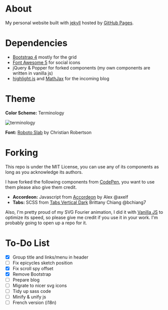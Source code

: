 # About

My personal website built with [jekyll](https://jekyllrb.com)
hosted by [GitHub Pages](https://pages.github.com/).

# Dependencies

- [Bootstrap 4](https://getbootstrap.com) mostly for the grid
- [Font Awesome 5](https://fontawesome.com/) for social icons
- jQuery & Popper for forked components (my own components are written in vanilla js)
- [highlight.js](https://highlightjs.org/) and [MathJax](https://www.mathjax.org/) for the incoming blog

# Theme

**Color Scheme:** Terminology

![terminology](https://visme.co/blog/wp-content/uploads/2016/09/website23-1024x512.jpg)

**Font:** [Roboto Slab](https://fonts.google.com/specimen/Roboto+Slab) by Christian Robertson

# Forking

This repo is under the MIT License, you can use any of its components
as long as you acknowledge its authors.

I have forked the following components from [CodePen](https://codepen.io/),
you want to use them please also give them credit.
- **Accordeon:** Javascript from [Accordeon](https://codepen.io/axelf/pen/jPNmYP) by Alex @axelf
- **Tabs:** SCSS from [Tabs Vertical Dark](https://codepen.io/bchiang7/pen/mjzMbj) Brittany Chiang @bchiang7

Also, I'm pretty proud of my SVG Fourier animation,
I did it with [Vanilla JS](http://vanilla-js.com/) to optimize its speed,
so please give me credit if you use it in your work.
I'm probably going to open up a repo for it.

# To-Do List
- [x] Group title and links/menu in header
- [ ] Fix epicycles sketch position
- [x] Fix scroll spy offset
- [x] Remove Bootstrap
- [ ] Prepare blog
- [ ] Migrate to nicer svg icons
- [ ] Tidy up sass code
- [ ] Minify & unify js
- [ ] French version (i18n)